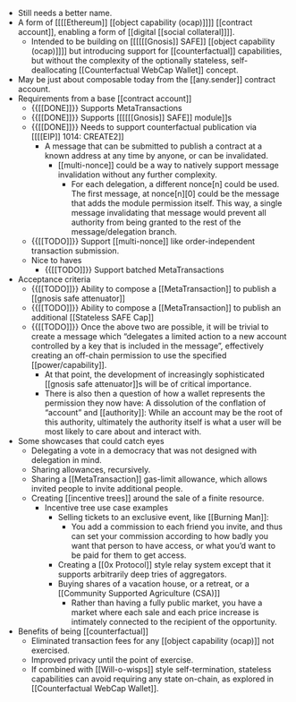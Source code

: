 - Still needs a better name.
- A form of [[[[Ethereum]] [[object capability (ocap)]]]] [[contract account]], enabling a form of [[digital [[social collateral]]]].
    - Intended to be building on [[[[[[Gnosis]] SAFE]] [[object capability (ocap)]]]] but introducing support for [[counterfactual]] capabilities, but without the complexity of the optionally stateless, self-deallocating [[Counterfactual WebCap Wallet]] concept.
- May be just about composable today from the [[any.sender]] contract account.
- Requirements from a base [[contract account]]
    - {{[[DONE]]}} Supports MetaTransactions
    - {{[[DONE]]}} Supports [[[[[[Gnosis]] SAFE]] module]]s
    - {{[[DONE]]}} Needs to support counterfactual publication via [[[[EIP]] 1014: CREATE2]]
        - A message that can be submitted to publish a contract at a known address at any time by anyone, or can be invalidated.
            - [[multi-nonce]] could be a way to natively support message invalidation without any further complexity.
                - For each delegation, a different nonce[n] could be used. The first message, at nonce[n][0] could be the message that adds the module permission itself. This way, a single message invalidating that message would prevent all authority from being granted to the rest of the message/delegation branch.
    - {{[[TODO]]}} Support [[multi-nonce]] like order-independent transaction submission.
    - Nice to haves
        - {{[[TODO]]}} Support batched MetaTransactions
- Acceptance criteria
    - {{[[TODO]]}} Ability to compose a [[MetaTransaction]] to publish a [[gnosis safe attenuator]]
    - {{[[TODO]]}} Ability to compose a [[MetaTransaction]] to publish an additional [[Stateless SAFE Cap]]
    - {{[[TODO]]}} Once the above two are possible, it will be trivial to create a message which “delegates a limited action to a new account controlled by a key that is included in the message”, effectively creating an off-chain permission to use the specified [[power/capability]].
        - At that point, the development of increasingly sophisticated [[gnosis safe attenuator]]s will be of critical importance.
        - There is also then a question of how a wallet represents the permission they now have: A dissolution of the conflation of “account” and [[authority]]: While an account may be the root of this authority, ultimately the authority itself is what a user will be most likely to care about and interact with.
- Some showcases that could catch eyes
    - Delegating a vote in a democracy that was not designed with delegation in mind.
    - Sharing allowances, recursively.
    - Sharing a [[MetaTransaction]] gas-limit allowance, which allows invited people to invite additional people.
    - Creating [[incentive trees]] around the sale of a finite resource. 
        - Incentive tree use case examples
            - Selling tickets to an exclusive event, like [[Burning Man]]:
                - You add a commission to each friend you invite, and thus can set your commission according to how badly you want that person to have access, or what you’d want to be paid for them to get access.
            - Creating a [[0x Protocol]] style relay system except that it supports arbitrarily deep tries of aggregators.
            - Buying shares of a vacation house, or a retreat, or a [[Community Supported Agriculture  (CSA)]]
                - Rather than having a fully public market, you have a market where each sale and each price increase is intimately connected to the recipient of the opportunity.
- Benefits of being [[counterfactual]]
    - Eliminated transaction fees for any [[object capability (ocap)]] not exercised.
    - Improved privacy until the point of exercise.
    - If combined with [[Will-o-wisps]] style self-termination, stateless capabilities can avoid requiring any state on-chain, as explored in [[Counterfactual WebCap Wallet]].
